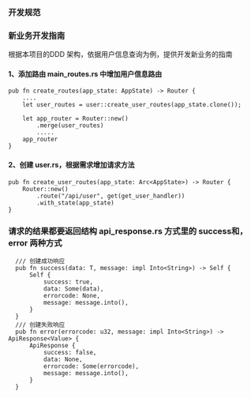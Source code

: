 
### 开发规范

### 新业务开发指南



根据本项目的DDD 架构，依据用户信息查询为例，提供开发新业务的指南

#### 1、添加路由 main_routes.rs 中增加用户信息路由
```
pub fn create_routes(app_state: AppState) -> Router {
    ....
    let user_routes = user::create_user_routes(app_state.clone());
    
    let app_router = Router::new()
        .merge(user_routes)
        .....    
    app_router
}
```

#### 2、创建 user.rs，根据需求增加请求方法

```
pub fn create_user_routes(app_state: Arc<AppState>) -> Router {
    Router::new()
        .route("/api/user", get(get_user_handler))
        .with_state(app_state)
}

```

###  请求的结果都要返回结构 api_response.rs 方式里的 success和，error 两种方式

```
  /// 创建成功响应
  pub fn success(data: T, message: impl Into<String>) -> Self {
      Self {
          success: true,
          data: Some(data),
          errorcode: None,
          message: message.into(),
      }
  }
  /// 创建失败响应
  pub fn error(errorcode: u32, message: impl Into<String>) -> ApiResponse<Value> {
      ApiResponse {
          success: false,
          data: None,
          errorcode: Some(errorcode),
          message: message.into(),
      }
  }
```